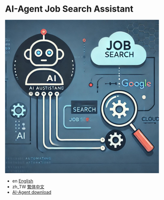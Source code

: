 # AI-Agent Job Search Assistant

![image](/image/AI_Agent.png)

- en [English](Readme/README_EN.md)
- zh_TW [繁体中文](Readme/README_zh_TW.md)
- [AI-Agent download](https://drive.google.com/file/d/1v5bZXPbXm5cK04bTQi2wMn1IGVlXVLhD/view?usp=drive_link)
